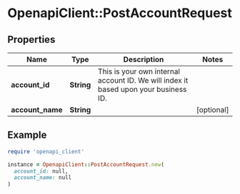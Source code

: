 # OpenapiClient::PostAccountRequest

## Properties

| Name | Type | Description | Notes |
| ---- | ---- | ----------- | ----- |
| **account_id** | **String** | This is your own internal account ID. We will index it based upon your business ID. |  |
| **account_name** | **String** |  | [optional] |

## Example

```ruby
require 'openapi_client'

instance = OpenapiClient::PostAccountRequest.new(
  account_id: null,
  account_name: null
)
```

